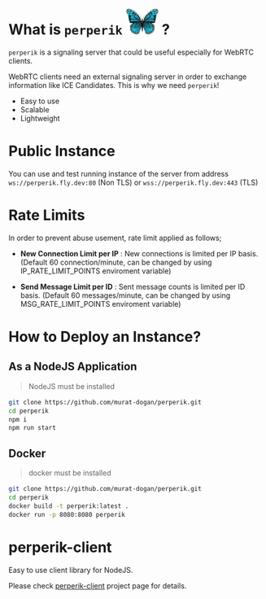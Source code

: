 # What is `perperik` ![logo](https://github.com/murat-dogan/perperik/raw/main/image/logo_64.png) ?

`perperik` is a signaling server that could be useful especially for WebRTC clients.

 WebRTC clients need an external signaling server in order to exchange information like ICE Candidates. This is why we need `perperik`!

 * Easy to use
 * Scalable
 * Lightweight

 # Public Instance

 You can use and test running instance of the server from address `ws://perperik.fly.dev:80` (Non TLS) or `wss://perperik.fly.dev:443` (TLS)

# Rate Limits

 In order to prevent abuse usement, rate limit applied as follows;

-  **New Connection Limit per IP** : New connections is limited per IP basis. (Default 60 connection/minute, can be changed by using IP_RATE_LIMIT_POINTS enviroment variable)

-  **Send Message Limit per ID**   : Sent message counts is limited per ID basis. (Default 60 messages/minute, can be changed by using MSG_RATE_LIMIT_POINTS enviroment variable)

# How to Deploy an Instance?

## As a NodeJS Application

> NodeJS must be installed

```sh
git clone https://github.com/murat-dogan/perperik.git
cd perperik
npm i
npm run start
```

## Docker

> docker must be installed

```sh
git clone https://github.com/murat-dogan/perperik.git
cd perperik
docker build -t perperik:latest .
docker run -p 8080:8080 perperik

```

 # perperik-client

 Easy to use client library for NodeJS. 
 
 Please check [perperik-client](https://github.com/murat-dogan/perperik-client) project page for details.
